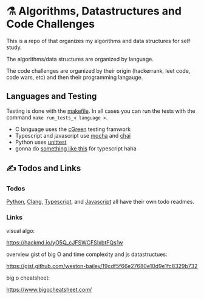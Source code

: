 # ⚗️ Algorithms, Datastructures and Code Challenges

This is a repo of that organizes my algorithms and data structures for self study.

The algorithms/data structures are organized by language.

The code challenges are organized by their origin (hackerrank, leet code, code wars, etc) and then their programming langauge.

## Languages and Testing

Testing is done with the [makefile](https://www.gnu.org/software/make/). In all cases you can run the tests with the command `make run_tests_< language >`.

* C language uses the [cGreen](https://github.com/cgreen-devs/cgreen) testing framwork
* Typescript and javascript use [mocha](https://www.npmjs.com/package/mocha) and [chai](https://www.npmjs.com/package/chai) 
* Python uses [unittest](https://docs.python.org/3/library/unittest.html)
* gonna do [something like this](http://www.jimlynchcodes.com/blog/a-tdd-with-typescript-setup-guide) for typescript haha

## ✍️ Todos and Links

### Todos

[Python](https://github.com/weston-bailey/datastructs-algos-challenges/tree/main/python), [Clang](https://github.com/weston-bailey/datastructs-algos-challenges/tree/main/clang), [Typescript](https://github.com/weston-bailey/datastructs-algos-challenges/tree/main/typescript), and [Javascript](https://github.com/weston-bailey/datastructs-algos-challenges/tree/main/javascript) all have their own todo readmes.  

### Links

visual algo:

https://hackmd.io/yO5Q_cJFSWCFSIxbtFQs1w

overview gist of big O and time complexity and js datastructues:

https://gist.github.com/weston-bailey/19cdf5f66e27680e10d9e1fc8329b732

big o cheatsheet:

https://www.bigocheatsheet.com/
